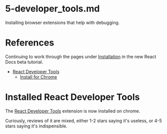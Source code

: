 
# 5-developer_tools.md

Installing browser extensions that help with debugging.

# References

Continuing to work through the pages under [Installation](https://beta.reactjs.org/learn/installation)
in the new React Docs beta tutorial.

- [React Developer Tools](https://beta.reactjs.org/learn/react-developer-tools)
  - [Install for Chrome](https://chrome.google.com/webstore/detail/react-developer-tools/fmkadmapgofadopljbjfkapdkoienihi?hl=en)

# Installed React Developer Tools

The [React Developer Tools](https://chrome.google.com/webstore/detail/react-developer-tools/fmkadmapgofadopljbjfkapdkoienihi/related?hl=en)
extension is now installed on chrome.

Curiously, reviews of it are mixed, either 1-2 stars saying it's useless, or 4-5 stars saying it's indispensible.


